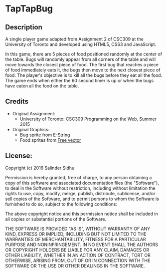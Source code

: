 # TapTapBug

## Description
A single player game adapted from Assignment 2 of CSC309 at the University of Toronto and developed using HTML5, CSS3 and JavaScript.

In this game, there are 5 pieces of food positioned randomly at the center of the table. Bugs will randomly appear from all corners of the table and will move towards the closest piece of food. The first bug that reaches a piece of food immediately eats it, the bugs then move to the next closest piece of food. The player's objective is to kill all the bugs before they eat all the food. The game ends when either the 60 second timer is up or when the bugs have eaten all the food on the table.

## Credits
- Original Assignment:
    - University of Toronto: CSC309 Programming on the Web, Summer 2015
- Original Graphics:
    - Bug sprite from [E-String](http://e-string.com/articles/create-simple-game-using-sprite-kit/)
    - Food sprites from [Free vector](http://all-free-download.com/free-vector/download/vivid_food_icon_design_vector_535039.html)

## License:
Copyright (c) 2016 Salinder Sidhu

Permission is hereby granted, free of charge, to any person obtaining a copy of this software and associated documentation files (the "Software"), to deal in the Software without restriction, including without limitation the rights to use, copy, modify, merge, publish, distribute, sublicense, and/or sell copies of the Software, and to permit persons to whom the Software is furnished to do so, subject to the following conditions:

The above copyright notice and this permission notice shall be included in all copies or substantial portions of the Software.

THE SOFTWARE IS PROVIDED "AS IS", WITHOUT WARRANTY OF ANY KIND, EXPRESS OR IMPLIED, INCLUDING BUT NOT LIMITED TO THE WARRANTIES OF MERCHANTABILITY, FITNESS FOR A PARTICULAR PURPOSE AND NONINFRINGEMENT. IN NO EVENT SHALL THE AUTHORS OR COPYRIGHT HOLDERS BE LIABLE FOR ANY CLAIM, DAMAGES OR OTHER LIABILITY, WHETHER IN AN ACTION OF CONTRACT, TORT OR OTHERWISE, ARISING FROM, OUT OF OR IN CONNECTION WITH THE SOFTWARE OR THE USE OR OTHER DEALINGS IN THE SOFTWARE.
